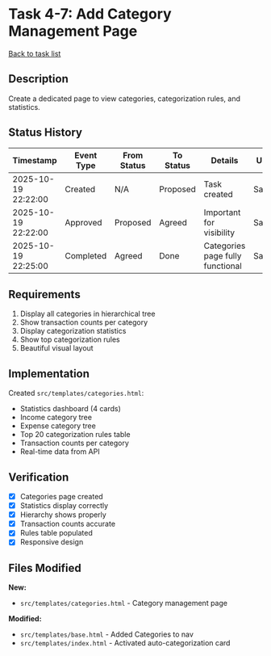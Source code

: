 # Task 4-7: Add Category Management Page

[Back to task list](./tasks.md)

## Description

Create a dedicated page to view categories, categorization rules, and statistics.

## Status History

| Timestamp | Event Type | From Status | To Status | Details | User |
|-----------|------------|-------------|-----------|---------|------|
| 2025-10-19 22:22:00 | Created | N/A | Proposed | Task created | Saeed |
| 2025-10-19 22:22:00 | Approved | Proposed | Agreed | Important for visibility | Saeed |
| 2025-10-19 22:25:00 | Completed | Agreed | Done | Categories page fully functional | Saeed |

## Requirements

1. Display all categories in hierarchical tree
2. Show transaction counts per category
3. Display categorization statistics
4. Show top categorization rules
5. Beautiful visual layout

## Implementation

Created `src/templates/categories.html`:
- Statistics dashboard (4 cards)
- Income category tree
- Expense category tree
- Top 20 categorization rules table
- Transaction counts per category
- Real-time data from API

## Verification

- [x] Categories page created
- [x] Statistics display correctly
- [x] Hierarchy shows properly
- [x] Transaction counts accurate
- [x] Rules table populated
- [x] Responsive design

## Files Modified

**New:**
- `src/templates/categories.html` - Category management page

**Modified:**
- `src/templates/base.html` - Added Categories to nav
- `src/templates/index.html` - Activated auto-categorization card


